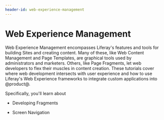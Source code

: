 ```yaml
---
header-id: web-experience-management
---
```


# Web Experience Management

Web Experience Management encompasses Liferay's features and tools for building
Sites and creating content. Many of these, like Web Content Management and Page
Templates, are graphical tools used by administrators and marketers. Others,
like Page Fragments, let web developers to flex their muscles in content
creation. These tutorials cover where web development intersects with user
experience and how to use Liferay's Web Experience frameworks to integrate
custom applications into @product@.

Specifically, you'll learn about 

- Developing Fragments

- Screen Navigation

